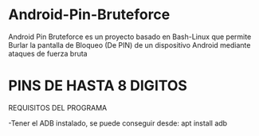 # Android-Pin-Bruteforce
Android Pin Bruteforce es un proyecto basado en Bash-Linux que permite
Burlar la pantalla de Bloqueo (De PIN) de un dispositivo Android mediante
ataques de fuerza bruta

#     PINS DE HASTA 8 DIGITOS


REQUISITOS DEL PROGRAMA

-Tener el ADB instalado, se puede conseguir desde:
apt install adb
